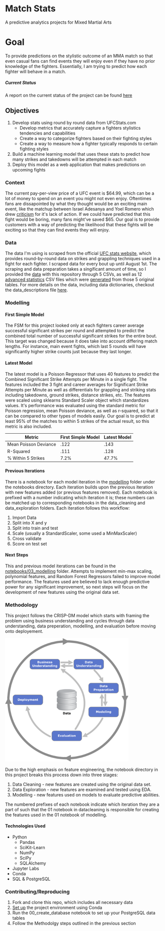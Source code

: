 # Match Stats
A predictive analytics projects for Mixed Martial Arts

# Goal
To provide predictions on the stylistic outcome of an MMA match so that even casual fans can find events they 
will enjoy even if they have no prior knowledge of the fighters. Essentially, I am trying to predict how each
fighter will behave in a match.

##### Current Status
A report on the current status of the project can be found [here](reports/match_stats.pdf)

## Objectives
1. Develop stats using round by round data from UFCStats.com
    * Develop metrics that accurately capture a fighters stylistics tendencies and capabilities
    * Create a way to categorize fighters based on their fighting styles
    * Create a way to measure how a fighter typically responds to certain fighting styles
2. Build a machine learning model that uses these stats to predict how many strikes and takedowns will be 
attempted in each match
3. Deploy this model as a web application that makes predictions on upcoming fights

### Context
The current pay-per-view price of a UFC event is $64.99, which can be a lot of money to spend on an event you 
might not even enjoy. Oftentimes fans are dissapointed by what they thought would be an exciting main event, 
like the matchup between Israel Adesanya and Yoel Romero which drew [criticism](https://talksport.com/sport/mma/679619/dana-white-ufc-248-adesanya-romero/) 
for it's lack of action. If we could have predicted that this fight would be boring, many fans might've saved 
$65. Our goal is to provide customers with a way of predicting the likelihood that these fights will be exciting 
so that they can find events they will enjoy.

### Data
The data I'm using is scraped from the official [UFC stats website](http://www.ufcstats.com/statistics/events/completed),
which provides round-by-round data on strikes and grappling techniques used in a fight for each fighter. I scraped data
for every bout up until August 1st. The scraping and data preparation takes a singificant amount of time, so I provided 
the [data](data/ufcstats_data) with this repository through 5 CSVs, as well as 12 [advanced statistics](data/ufc_stats/advanced_stats) 
CSV files which were [generated](notebooks/01_data_cleaning/07c_advanced_statistics_by_round.ipynb) from those 5 original tables.
For more details on the data, including data dictionaries, checkout the data_descriptions file [here](data_description.md).

### Modelling
#### First Simple Model
The FSM for this project looked only at each fighters career average successful significant strikes per round and attempted
to predict the combined total number of successful significant strikes for the entire bout. This target was changed because
it does take into account differing match lengths. For instance, main event fights, which last 5 rounds will have significantly
higher strike counts just because they last longer.


#### Latest Model
The latest model is a Poisson Regressor that uses 40 features to predict the Combined Significant Strike Attempts per 
Minute in a single fight. The features included the 3 fight and career averages for Significant Strike Attempts per 
Minute as well as differentials for grappling and striking stats including takedowns, ground strikes, distance strikes,
etc. The features were scaled using sklearns Standard Scaler object which standardizes values. It's performance was 
evaluated using the standard metric for Poisson regression, mean Poisson deviance, as well as r-squared, so that it 
can be compared to other types of models easily. Our goal is to predict at least 95% of the matches to within 5 strikes 
of the actual result, so this metric is also included.

Metric|First Simple Model|Latest Model
------|------------------|------------
Mean Poisson Deviance|.122|.143
R-Squared|.111|.128
% Within 5 Strikes|7.2%|47.7%

#### Previous Iterations
There is a notebook for each model iteration in the [modelling](notebooks/03_modelling) folder under the notebooks directory.
Each iteration builds upon the previous iteration with new features added (or previous features removed). Each notebook
is prefixed with a number indicating which iteration it is; these numbers can be matched up to corresponding notebooks
in the data_cleaning and data_exploration folders. Each iteration follows this workflow:
1. Import Data
2. Split into X and y
3. Split into train and test
4. Scale (usually a StandardScaler, some used a MinMaxScaler)
5. Cross validate
6. Score on test set


#### Next Steps
This and previous model iterations can be found in the [notebooks/03_modelling](notebooks_03_modelling) folder. Attempts 
to implement min-max scaling, polynomial features, and Random Forest Regressors failed to improve model performance. 
The features used are believed to lack enough predictive power for any significant improvement, so next steps will focus
on the development of new features using the original data set.

### Methodology
This project follows the CRISP-DM model which starts with framing the problem using business understanding and cycles through
data understanding, data preperation, modelling, and evaluation before moving onto deployement.

<img src=references/CRISPDM_Process_Diagram.png width=400>

Due to the high emphasis on feature engineering, the notebook directory in this project breaks this process down into three stages:
1. Data Cleaning - new features are created using the original data set.
2. Data Exploration - new features are examined and tested using EDA.
3. Modelling - new features used on models to evaluate predictive abilities.

The numbered prefixes of each notebook indicate which iteration they are a part of such that the 01 notebook in datacleaning
is responsible for creating the features used in the 01 notebook of modelling.

#### Technologies Used
- Python
   - Pandas
   - SciKit-Learn
   - NumPy
   - SciPy
   - SQLAlchemy
- Jupyter Labs
- Conda
- SQL & PostgreSQL

### Contributing/Reproducing
1. Fork and clone this repo, which includes all necessary data
2. [Set up](https://docs.conda.io/projects/conda/en/latest/user-guide/tasks/manage-environments.html) the project environment using Conda
3. Run the 00_create_database notebook to set up your PostgreSQL data tables
4. Follow the Methodolgy steps outlined in the previous section
